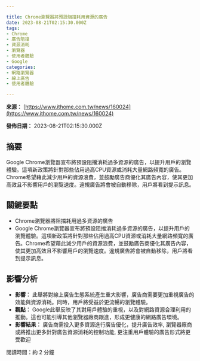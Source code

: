 ```yaml
---

title: Chrome瀏覽器將預設阻擋耗用資源的廣告
date: 2023-08-21T02:15:30.000Z
tags:
- Chrome
- 廣告阻擋
- 資源消耗
- 瀏覽器
- 使用者體驗
- Google
categories:
- 網路瀏覽器
- 線上廣告
- 使用者體驗

---
```


**來源：** [https://www.ithome.com.tw/news/160024](https://www.ithome.com.tw/news/160024)

**發佈日期：** 2023-08-21T02:15:30.000Z

## 摘要

Google Chrome瀏覽器宣布將預設阻擋消耗過多資源的廣告，以提升用戶的瀏覽體驗。這項新政策將針對那些佔用過高CPU資源或消耗大量網路頻寬的廣告。Chrome希望藉此減少用戶的資源浪費，並鼓勵廣告商優化其廣告內容，使其更加高效且不影響用戶的瀏覽速度。違規廣告將會被自動移除，用戶將看到提示訊息。

## 關鍵要點

*   Chrome瀏覽器將阻擋耗用過多資源的廣告
*   Google Chrome瀏覽器宣布將預設阻擋消耗過多資源的廣告，以提升用戶的瀏覽體驗。這項新政策將針對那些佔用過高CPU資源或消耗大量網路頻寬的廣告。Chrome希望藉此減少用戶的資源浪費，並鼓勵廣告商優化其廣告內容，使其更加高效且不影響用戶的瀏覽速度。違規廣告將會被自動移除，用戶將看到提示訊息。

## 影響分析

*   **影響：** 此舉將對線上廣告生態系統產生重大影響，廣告商需要更加重視廣告的效能與資源消耗。同時，用戶將受益於更流暢的瀏覽體驗。
*   **觀點：** Google此舉反映了其對用戶體驗的重視，以及對網路資源合理利用的推動。這也可能引導其他瀏覽器廠商跟進，形成更健康的網路廣告環境。
*   **影響結果：** 廣告商需投入更多資源進行廣告優化，提升廣告效率, 瀏覽器廠商或將推出更多針對廣告資源消耗的控制功能, 更注重用戶體驗的廣告形式將更受歡迎

閱讀時間：約 2 分鐘